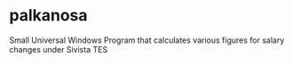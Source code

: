 # palkanosa
Small Universal Windows Program that calculates various figures for salary changes under Sivista TES 

